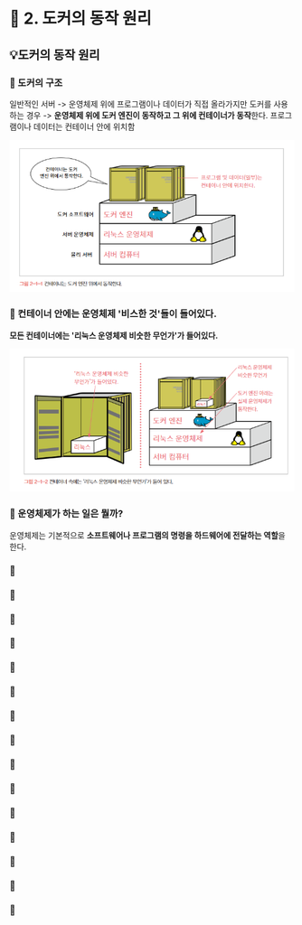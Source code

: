# 🐋 2. 도커의 동작 원리

## 💡도커의 동작 원리

### 🐬 도커의 구조
일반적인 서버 -> 운영체제 위에 프로그램이나 데이터가 직접 올라가지만
도커를 사용하는 경우 -> **운영체제 위에 도커 엔진이 동작하고 그 위에 컨테이너가 동작**한다. 프로그램이나 데이터는 컨테이너 안에 위치함


![alt text](image-17.png)

### 🐬 컨테이너 안에는 운영체제 '비스한 것'들이 들어있다.
**모든 컨테이너에는 '리눅스 운영체제 비숫한 무언가'가 들어있다.**

![alt text](image-18.png)

### 🐬 운영체제가 하는 일은 뭘까?
운영체제는 기본적으로 **소프트웨어나 프로그램의 명령을 하드웨어에 전달하는 역할**을 한다.

### 🐬 

### 🐬 

### 🐬 

### 🐬 

### 🐬 

### 🐬 

### 🐬 

### 🐬 

### 🐬 

### 🐬 

### 🐬 

### 🐬 

### 🐬 

### 🐬 

### 🐬 

